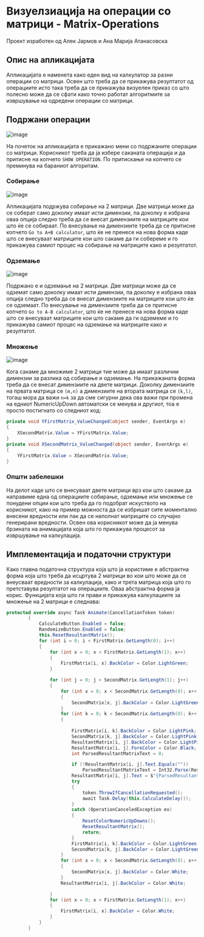 # Визуелзиација на операции со матрици - Matrix-Operations 
Проект изработен од Алек Јармов и Ана Марија Атанасовска

## Опис на апликацијата
Апликацијата е наменета како еден вид на калкулатор за разни операции со матрици. Освен што треба да се прикажува резултатот од операциите исто така треба да се прикажува визуелен приказ
со што полесно може да се сфати како точно работат алгоритмите за извршување на одредени операции со матрици.

## Подржани операции
![image](https://github.com/alekjarmov/Matrix-Operations/assets/6871971/df34e8dc-3b35-49a7-a5f4-7fd208814a7f)

На почеток на апликацијата е прикажано мени со подржаните операции со матрици. Корисникот треба да ја избере саканата операција и да притисне на копчето `SHOW OPERATION`.
По притискање на копчето се преминува на бараниот алгоритам.

### Собирање
![image](https://github.com/alekjarmov/Matrix-Operations/assets/6871971/c8a5d25e-f298-4080-87ab-0dea8706495a)

Апликацијата подржува собирање на 2 матрици. Две матрици може да се соберат само доколку имаат исти димензии, па доколку е избрана оваа опција следно треба да се внесат димензиите на матриците
кои што ќе се собираат. По внесување на димензиите треба да се притисне копчето `Go to A+B calculator`, што ќе не пренесе на нова форма каде што се внесуваат матриците кои што сакаме да ги собереме
и го прикажува самиот процес на собирање на матриците како и резултатот. 

### Одземање
![image](https://github.com/alekjarmov/Matrix-Operations/assets/6871971/0cfb56e0-862c-4fe9-92e2-8501bb1122ad)

Подржано е и одземање на 2 матрици. Две матрици може да се одземат само доколку имаат исти димензии, па доколку е избрана оваа опција следно треба да се внесат димензиите на матриците
кои што ќе се одземаат. По внесување на димензиите треба да се притисне копчето `Go to A-B calculator`, што ќе не пренесе на нова форма каде што се внесуваат матриците кои што сакаме да ги одземеме
и го прикажува самиот процес на одземање на матриците како и резултатот.

### Множење
![image](https://github.com/alekjarmov/Matrix-Operations/assets/6871971/6a30ef16-be64-4157-8895-b3e24085b900)

Кога сакаме да множиме 2 матрици тие може да имаат различни димензии за разлика од собирање и одземање. На прикажаната форма треба да се внесат димензиите на двете матрици.
Доколку димензиите на првата матрица се `(m,n)` а димензиите на втората матрица се `(k,l)`, тогаш мора да важи `n=k` за да сме сигурни дека ова важи при промена на едниот NumericUpDown автоматски
се менува и другиот, тоа е просто постигнато со следниот код:
```csharp
private void YFirstMatrix_ValueChanged(object sender, EventArgs e)
{
    XSecondMatrix.Value = YFirstMatrix.Value;
}
private void XSecondMatrix_ValueChanged(object sender, EventArgs e)
{
    YFirstMatrix.Value = XSecondMatrix.Value;
}
```
### Општи забелешки
На делот каде што се внесуваат двете матрици врз кои што сакаме да направиме една од операциите собирање, одземање или множење се понудени опции кои што треба да го подобрат искуството на корисникот, како на пример можноста да се избришат сите моментално внесени вредности или пак да се наполнат матриците со случајно генерирани вредности. Освен ова корисникот може да ја менува брзината на анимацијата која што го прикажува процесот за извршување на калкулација.

## Имплементација и податочни структури
Како главна податочна структура која што ја користиме е абстрактна форма која што треба да исцртува 2 матрици во кои што може да се внеусваат вредности за калкулација, како и трета матрица која што го претставува резултатот на операциите. Оваа абстрактна форма ја корис.
Функцијата која што ги прави и прикажува калкулациите за множење на 2 матрици е следнава:
```csharp
protected override async Task Animate(CancellationToken token)
        {
            CalculateButton.Enabled = false;
            RandomizeButton.Enabled = false;
            this.ResetResultantMatrix();
            for (int i = 0; i < FirstMatrix.GetLength(0); i++)
            {
                for (int x = 0; x < FirstMatrix.GetLength(1); x++)
                {
                    FirstMatrix[i, x].BackColor = Color.LightGreen;
                }

                for (int j = 0; j < SecondMatrix.GetLength(1); j++)
                {
                    for (int x = 0; x < SecondMatrix.GetLength(0); x++)
                    {
                        SecondMatrix[x, j].BackColor = Color.LightGreen;
                    }
                    for (int k = 0; k < SecondMatrix.GetLength(0); k++)
                    {
                        
                        FirstMatrix[i, k].BackColor = Color.LightPink;
                        SecondMatrix[k, j].BackColor = Color.LightPink;
                        ResultantMatrix[i, j].BackColor = Color.LightPink;
                        ResultantMatrix[i, j].ForeColor = Color.Black;
                        int ParsedResultantMatrixText = 0;

                        if (!ResultantMatrix[i, j].Text.Equals(""))
                            ParsedResultantMatrixText = Int32.Parse(ResultantMatrix[i, j].Text);
                        ResultantMatrix[i, j].Text = $"{ParsedResultantMatrixText + (FirstMatrix[i, k].Value * SecondMatrix[k, j].Value)}";
                        try
                        {
                            token.ThrowIfCancellationRequested();
                            await Task.Delay(this.CalculateDelay());
                        }
                        catch (OperationCanceledException ex)
                        {
                            ResetColorNumericUpDowns();
                            ResetResultantMatrix();
                            return;
                        }
                        FirstMatrix[i, k].BackColor = Color.LightGreen;
                        SecondMatrix[k, j].BackColor = Color.LightGreen;
                    }
                    for (int x = 0; x < SecondMatrix.GetLength(0); x++)
                    {
                        SecondMatrix[x, j].BackColor = Color.White;
                    }
                    ResultantMatrix[i, j].BackColor = Color.White;

                }
                for (int x = 0; x < FirstMatrix.GetLength(1); x++)
                {
                    FirstMatrix[i, x].BackColor = Color.White;
                }
            }
        }
```
